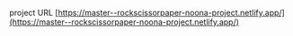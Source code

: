 project URL
[https://master--rockscissorpaper-noona-project.netlify.app/](https://master--rockscissorpaper-noona-project.netlify.app/)
